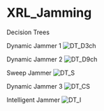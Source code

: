 # XRL_Jamming
Decision Trees

Dynamic Jammer 1
![DT_D3ch](https://user-images.githubusercontent.com/35766596/119229622-27780980-bb2e-11eb-93cb-fe790162a2e8.png)

Dynamic Jammer 2
![DT_D9ch](https://user-images.githubusercontent.com/35766596/119229628-2c3cbd80-bb2e-11eb-893e-dd587b75c35a.png)

Sweep Jammer
![DT_S](https://user-images.githubusercontent.com/35766596/119229635-319a0800-bb2e-11eb-9f51-039092bfd54f.png)

Dynamic Jammer 3
![DT_CS](https://user-images.githubusercontent.com/35766596/119229640-3494f880-bb2e-11eb-8dbb-14ac25d5c99a.png)

Intelligent Jammer
![DT_I](https://user-images.githubusercontent.com/35766596/119229642-38287f80-bb2e-11eb-980f-2e1170831e71.png)
